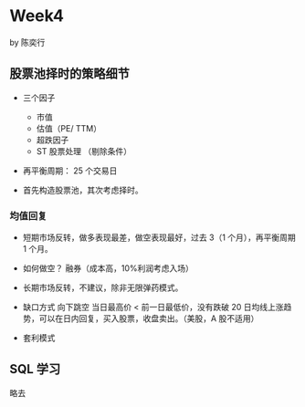 # Week4

by 陈奕行

## 股票池择时的策略细节

- 三个因子

  - 市值
  - 估值（PE/ TTM）
  - 超跌因子
  - ST 股票处理 （剔除条件）

- 再平衡周期： 25 个交易日

- 首先构造股票池，其次考虑择时。

### 均值回复

- 短期市场反转，做多表现最差，做空表现最好，过去 3（1 个月），再平衡周期 1 个月。

- 如何做空？ 融券（成本高，10%利润考虑入场）

- 长期市场反转，不建议，除非无限弹药模式。

- 缺口方式 向下跳空 当日最高价 < 前一日最低价，没有跌破 20 日均线上涨趋势，可以在日内回复，买入股票，收盘卖出。（美股，A 股不适用）

- 套利模式

## SQL 学习

略去
